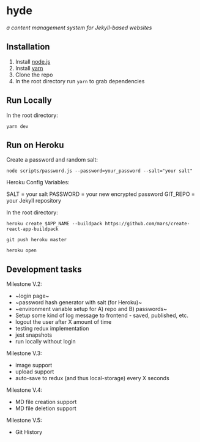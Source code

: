 # hyde
_a content management system for Jekyll-based websites_

## Installation

1. Install [node.js](https://nodejs.org/en/download/)
2. Install [yarn](https://yarnpkg.com/en/)
2. Clone the repo
3. In the root directory run `yarn` to grab dependencies

## Run Locally

In the root directory:

`yarn dev`

## Run on Heroku

Create a password and random salt:

`node scripts/password.js --password=your_password --salt="your salt"`

Heroku Config Variables:

SALT = your salt
PASSWORD = your new encrypted password
GIT_REPO = your Jekyll repository

In the root directory:

```
heroku create $APP_NAME --buildpack https://github.com/mars/create-react-app-buildpack

git push heroku master

heroku open

```

## Development tasks

Milestone V.2:

- ~login page~
- ~password hash generator with salt (for Heroku)~
- ~environment variable setup for A) repo and B) passwords~
- Setup some kind of log message to frontend - saved, published, etc.
- logout the user after X amount of time
- testing redux implementation
- jest snapshots
- run locally without login

Milestone V.3:
- image support
- upload support
- auto-save to redux (and thus local-storage) every X seconds

Milestone V.4:
- MD file creation support
- MD file deletion support

Milestone V.5:
- Git History
